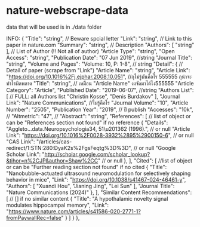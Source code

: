 # nature-webscrape-data


data that will be used is in ./data folder

INFO:
{
        "Title": "string", // Beware spcial letter
        "Link": "string", // Link to this paper in nature.com
        "Summary": "string", // Description
        "Authors": [
            "string"
        ],              // List of Author (!! Not all of author)
        "Article Type": "string",
        "Open Access": "string",
        "Publication Date": "07 Jun 2019", //string
        "Journal Title": "string",
        "Volume and Pages": "Volume: 10, P: 1-8", // string
        "Detail": {         // Detail of paper (scrape from "Link")
            "Article Name": "string",
            "Article Link": "https://doi.org/10.1016%2Fj.ejphar.2008.10.051", //กุไม่รู้มันคือไร 555555 กุน่าจะทำไรผิดพลาด
            "Title": "string", // เหมืิอน "Article Name" งงจัดมาได้ไง555555
            "Article Category": "Article",
            "Published Date": "2019-06-07", //string
            "Authors List": [ // FULL: all Authors list
                "Christin Kosse",
                "Denis Burdakov"
            ],
            "Journal Link": "Nature Communications", //ไม่รู้คือไร
            "Journal Volume": "10",
            "Article Number": "2505",
            "Publication Year": "2019", // ปี publish
            "Accesses": "10k", //
            "Altmetric": "47", //
            "Abstract": "string",
            "References": [ // list of object or can be "References section not found" if no reference
                {
                    "Details": "Aggleto...data.Neuropsychologia34, 51\u201362 (1996).", // or null
                    "Article Link": "https://doi.org/10.1016%2F0028-3932%2895%2900150-6", // or null
                    "CAS Link": "/articles/cas-redirect/1:STN:280:DyaK2s%2FgsFeqtg%3D%3D", // or null
                    "Google Scholar Link": "http://scholar.google.com/scholar_lookup?&tihor=n%2CJP&author=Shaw%2CC" // or null
                },
            ],
            "Cited": [ //list of object or can be "Further reading section not found" if no cited
                {
                    "Title": "Nanobubble-actuated ultrasound neuromodulation for selectively shaping behavior in mice",
                    "Link": "https://doi.org/10.1038/s41467-024-46461-y",
                    "Authors": [
                        "Xuandi Hou",
                        "Jianing Jing",
                        "Lei Sun"
                    ],
                    "Journal Title": "Nature Communications (2024)"
                },
            ],
            "Similar Content Recommendations": [ // [] if no similar content
                {
                    "Title": "A hypothalamic novelty signal modulates hippocampal memory",
                    "Link": "https://www.nature.com/articles/s41586-020-2771-1?fromPaywallRec=false"
                }
            ]
        }
    },
